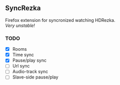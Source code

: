 ## SyncRezka
Firefox extension for syncronized watching HDRezka.<br>
<i>Very unstable!</i>

### TODO
- [x] Rooms
- [x] Time sync
- [x] Pause/play sync
- [ ] Url sync
- [ ] Audio-track sync
- [ ] Slave-side pause/play 
